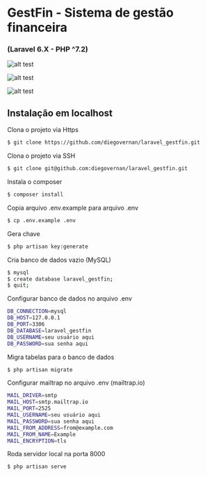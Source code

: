 # GestFin - Sistema de gestão financeira

###  (Laravel 6.X - PHP ^7.2)

![alt test](screenshots/1.png)

![alt test](screenshots/2.png)

![alt test](screenshots/3.png)


## Instalação em localhost

Clona o projeto via Https
```bash
$ git clone https://github.com/diegovernan/laravel_gestfin.git
```

Clona o projeto via SSH
```bash
$ git clone git@github.com:diegovernan/laravel_gestfin.git
```

Instala o composer
```bash
$ composer install
```

Copia arquivo .env.example para arquivo .env
```bash
$ cp .env.example .env
```

Gera chave
```bash
$ php artisan key:generate
```

Cria banco de dados vazio (MySQL)
```bash
$ mysql
$ create database laravel_gestfin;
$ quit;
```

Configurar banco de dados no arquivo .env
```bash
DB_CONNECTION=mysql
DB_HOST=127.0.0.1
DB_PORT=3306
DB_DATABASE=laravel_gestfin
DB_USERNAME=seu usuário aqui
DB_PASSWORD=sua senha aqui
```

Migra tabelas para o banco de dados
```bash
$ php artisan migrate
```

Configurar mailtrap no arquivo .env (mailtrap.io)
```bash
MAIL_DRIVER=smtp
MAIL_HOST=smtp.mailtrap.io
MAIL_PORT=2525
MAIL_USERNAME=seu usuário aqui
MAIL_PASSWORD=sua senha aqui
MAIL_FROM_ADDRESS=from@example.com
MAIL_FROM_NAME=Example
MAIL_ENCRYPTION=tls
```

Roda servidor local na porta 8000
```bash
$ php artisan serve
```

